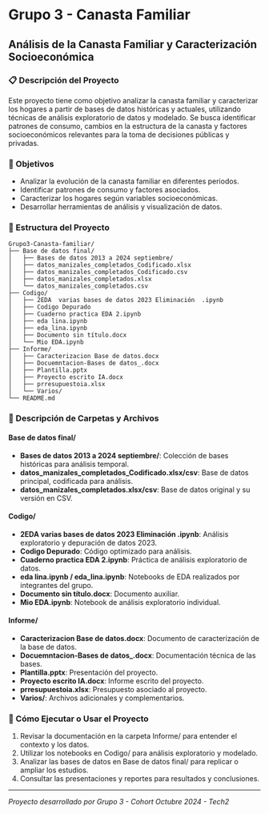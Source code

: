 # Grupo 3 - Canasta Familiar
## Análisis de la Canasta Familiar y Caracterización Socioeconómica

### 📋 Descripción del Proyecto

Este proyecto tiene como objetivo analizar la canasta familiar y caracterizar los hogares a partir de bases de datos históricas y actuales, utilizando técnicas de análisis exploratorio de datos y modelado. Se busca identificar patrones de consumo, cambios en la estructura de la canasta y factores socioeconómicos relevantes para la toma de decisiones públicas y privadas.

### 🎯 Objetivos
- Analizar la evolución de la canasta familiar en diferentes periodos.
- Identificar patrones de consumo y factores asociados.
- Caracterizar los hogares según variables socioeconómicas.
- Desarrollar herramientas de análisis y visualización de datos.

### 📁 Estructura del Proyecto

```
Grupo3-Canasta-familiar/
├── Base de datos final/
│   ├── Bases de datos 2013 a 2024 septiembre/
│   ├── datos_manizales_completados_Codificado.xlsx
│   ├── datos_manizales_completados_Codificado.csv
│   ├── datos_manizales_completados.xlsx
│   └── datos_manizales_completados.csv
├── Codigo/
│   ├── 2EDA  varias bases de datos 2023 Eliminación  .ipynb
│   ├── Codigo Depurado
│   ├── Cuaderno practica EDA 2.ipynb
│   ├── eda lina.ipynb
│   ├── eda_lina.ipynb
│   ├── Documento sin título.docx
│   └── Mio EDA.ipynb
├── Informe/
│   ├── Caracterizacion Base de datos.docx
│   ├── Docuemntacion-Bases de datos_.docx
│   ├── Plantilla.pptx
│   ├── Proyecto escrito IA.docx
│   ├── prresupuestoia.xlsx
│   └── Varios/
└── README.md
```

### 📂 Descripción de Carpetas y Archivos

#### Base de datos final/
- **Bases de datos 2013 a 2024 septiembre/**: Colección de bases históricas para análisis temporal.
- **datos_manizales_completados_Codificado.xlsx/csv**: Base de datos principal, codificada para análisis.
- **datos_manizales_completados.xlsx/csv**: Base de datos original y su versión en CSV.

#### Codigo/
- **2EDA  varias bases de datos 2023 Eliminación  .ipynb**: Análisis exploratorio y depuración de datos 2023.
- **Codigo Depurado**: Código optimizado para análisis.
- **Cuaderno practica EDA 2.ipynb**: Práctica de análisis exploratorio de datos.
- **eda lina.ipynb / eda_lina.ipynb**: Notebooks de EDA realizados por integrantes del grupo.
- **Documento sin título.docx**: Documento auxiliar.
- **Mio EDA.ipynb**: Notebook de análisis exploratorio individual.

#### Informe/
- **Caracterizacion Base de datos.docx**: Documento de caracterización de la base de datos.
- **Docuemntacion-Bases de datos_.docx**: Documentación técnica de las bases.
- **Plantilla.pptx**: Presentación del proyecto.
- **Proyecto escrito IA.docx**: Informe escrito del proyecto.
- **prresupuestoia.xlsx**: Presupuesto asociado al proyecto.
- **Varios/**: Archivos adicionales y complementarios.

### 🚀 Cómo Ejecutar o Usar el Proyecto

1. Revisar la documentación en la carpeta Informe/ para entender el contexto y los datos.
2. Utilizar los notebooks en Codigo/ para análisis exploratorio y modelado.
3. Analizar las bases de datos en Base de datos final/ para replicar o ampliar los estudios.
4. Consultar las presentaciones y reportes para resultados y conclusiones.

---

*Proyecto desarrollado por Grupo 3 - Cohort Octubre 2024 - Tech2* 